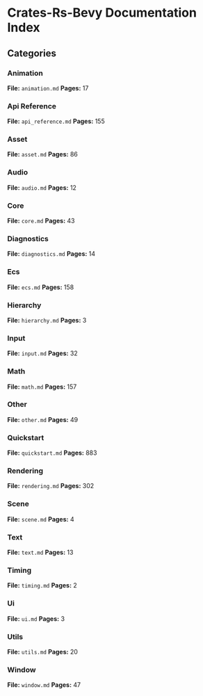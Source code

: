 # Crates-Rs-Bevy Documentation Index

## Categories

### Animation
**File:** `animation.md`
**Pages:** 17

### Api Reference
**File:** `api_reference.md`
**Pages:** 155

### Asset
**File:** `asset.md`
**Pages:** 86

### Audio
**File:** `audio.md`
**Pages:** 12

### Core
**File:** `core.md`
**Pages:** 43

### Diagnostics
**File:** `diagnostics.md`
**Pages:** 14

### Ecs
**File:** `ecs.md`
**Pages:** 158

### Hierarchy
**File:** `hierarchy.md`
**Pages:** 3

### Input
**File:** `input.md`
**Pages:** 32

### Math
**File:** `math.md`
**Pages:** 157

### Other
**File:** `other.md`
**Pages:** 49

### Quickstart
**File:** `quickstart.md`
**Pages:** 883

### Rendering
**File:** `rendering.md`
**Pages:** 302

### Scene
**File:** `scene.md`
**Pages:** 4

### Text
**File:** `text.md`
**Pages:** 13

### Timing
**File:** `timing.md`
**Pages:** 2

### Ui
**File:** `ui.md`
**Pages:** 3

### Utils
**File:** `utils.md`
**Pages:** 20

### Window
**File:** `window.md`
**Pages:** 47
